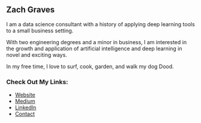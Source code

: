## Zach Graves

I am a data science consultant with a history of applying deep learning tools to a small business setting.

With two engineering degrees and a minor in business, I am interested in the growth and application of artificial intelligence and deep learning in novel and exciting ways.

In my free time, I love to surf, cook, garden, and walk my dog Dood.

### Check Out My Links:

- [Website](https://zach-graves.com/)
- [Medium](https://thezachgraves.medium.com/)
- [LinkedIn](https://www.linkedin.com/in/zgraves1/)
- [Contact](https://zach-graves.com/contact/)

<!---
zachjgraves/zachjgraves is a ✨ special ✨ repository because its `README.md` (this file) appears on your GitHub profile.
You can click the Preview link to take a look at your changes.
--->
